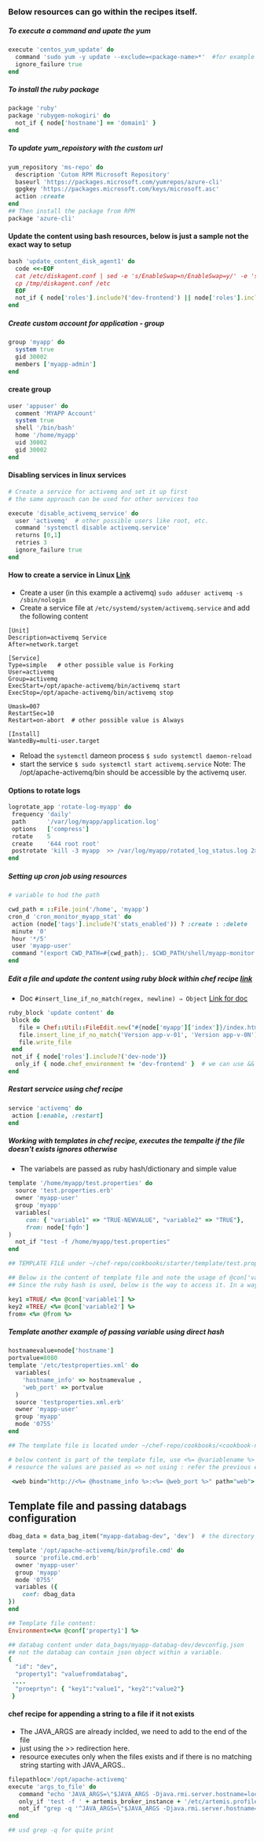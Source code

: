 ### Below resources can go within the recipes itself.

##### To execute a command and upate the yum

```ruby
execute 'centos_yum_update' do
  command 'sudo yum -y update --exclude=<package-name>*'  #for example if we need not update openssl, use yum list to identify the package name; * - wildcard
  ignore_failure true
end
```

##### To install the ruby package
```ruby
package 'ruby'
package 'rubygem-nokogiri' do
  not_if { node['hostname'] == 'domain1' }
end
```

##### To update yum_repoistory with the custom url
```ruby
yum_repository 'ms-repo' do
  description 'Cutom RPM Microsoft Repository'
  baseurl 'https://packages.microsoft.com/yumrepos/azure-cli'
  gpgkey 'https://packages.microsoft.com/keys/microsoft.asc'
  action :create
end
## Then install the package from RPM
package 'azure-cli'
```

#### Update the content using bash resources, below is just a sample not the exact way to setup
```ruby
bash 'update_content_disk_agent1' do
  code <<-EOF
  cat /etc/diskagent.conf | sed -e 's/EnableSwap=n/EnableSwap=y/' -e 's/SwapSizeMB=.*/SwapSizeMB=8192/' > /tmp/diskagent.conf
  cp /tmp/diskagent.conf /etc
  EOF
  not_if { node['roles'].include?('dev-frontend') || node['roles'].include?('dev-backend')}
end
```

##### Create custom account for application - group
```ruby
group 'myapp' do
  system true
  gid 30002
  members ['myapp-admin']
end
```
#### create group
```ruby
user 'appuser' do
  comment 'MYAPP Account'
  system true
  shell '/bin/bash'
  home '/home/myapp'
  uid 30002
  gid 30002
end
```

#### Disabling services in linux services
```ruby
# Create a service for activemq and set it up first
# the same approach can be used for other services too

execute 'disable_activemq_service' do
  user 'activemq'  # other possible users like root, etc.
  command 'systemctl disable activemq.service'
  returns [0,1]
  retries 3
  ignore_failure true
end
```

#### How to create a service in Linux [Link](https://scottlinux.com/2014/12/08/how-to-create-a-systemd-service-in-linux-centos-7/)

 - Create a user (in this example a activemq) `sudo adduser activemq -s /sbin/nologin`
 - Create a service file at `/etc/systemd/system/activemq.service` and add the following content
```
[Unit]
Description=activemq Service
After=network.target

[Service]
Type=simple   # other possible value is Forking
User=activemq
Group=activemq
ExecStart=/opt/apache-activemq/bin/activemq start
ExecStop=/opt/apache-activemq/bin/activemq stop

Umask=007
RestartSec=10
Restart=on-abort  # other possible value is Always  

[Install]
WantedBy=multi-user.target
```
  - Reload the `systemctl` dameon process `$ sudo systemctl daemon-reload`
  - start the service `$ sudo systemctl start activemq.service` 
 Note: The /opt/apache-activemq/bin should be accessible by the activemq user.
 
 #### Options to rotate logs
 ```ruby 
 logrotate_app 'rotate-log-myapp' do
  frequency 'daily'
  path      '/var/log/myapp/application.log'
  options   ['compress']
  rotate    5
  create    '644 root root'
  postrotate 'kill -3 myapp  >> /var/log/myapp/rotated_log_status.log 2>&1'
end
 ```
 
 ##### Setting up cron job using resources
 ```ruby
 # variable to hod the path
 
 cwd_path = ::File.join('/home', 'myapp')
 cron_d 'cron_monitor_myapp_stat' do
  action (node['tags'].include?('stats_enabled')) ? :create : :delete
  minute '0'
  hour '*/5'
  user 'myapp-user'
  command "(export CWD_PATH=#{cwd_path};. $CWD_PATH/shell/myapp-monitor.sh) > /tmp/logs/myappmonitor-cron.out 2>&1"
end
 ```
 
 ##### Edit a file and update the content using ruby block within chef recipe [link](https://stackoverflow.com/questions/52056832/use-chef-file-insert-line-if-no-match-method-for-cidr-address)
   - Doc `#insert_line_if_no_match(regex, newline) ⇒ Object`  [Link for doc](https://www.rubydoc.info/gems/chef/Chef%2FUtil%2FFileEdit:insert_line_if_no_match)
 ```ruby
 ruby_block 'update content' do
  block do
    file = Chef::Util::FileEdit.new("#{node['myapp']['index']}/index.html")
    file.insert_line_if_no_match('Version app-v-01', 'Version app-v-0N')
    file.write_file
  end
  not_if { node['roles'].include?('dev-node')}
   only_if { node.chef_environment != 'dev-frontend' }  # we can use && operator too over here.
end
 ```
 
 ##### Restart servcice using chef recipe
 ```ruby
 service 'activemq' do
  action [:enable, :restart]
end
 ```
 ##### Working with templates in chef recipe, executes the tempalte if the file doesn't exists ignores otherwise
   - The variabels are passed as ruby hash/dictionary and simple value
 ```ruby
 template '/home/myapp/test.properties' do
   source 'test.properties.erb'
   owner 'myapp-user'
   group 'myapp'
   variables(
      con: { "variable1" => "TRUE-NEWVALUE", "variable2" => "TRUE"},
      from: node['fqdn']
)
   not_if "test -f /home/myapp/test.properties"
end

## TEMPLATE FILE under ~/chef-repo/cookbooks/starter/template/test.properties.erb

## Below is the content of template file and note the usage of @con['variablename'], for accessing fata.
## Since the ruby hash is used, below is the way to access it. In a way if we pass the databags info we need to use the same approach.

key1 =TRUE/ <%= @con['variable1'] %>
key2 =TREE/ <%= @con['variable2'] %>
from= <%= @from %>
```
##### Template another example of passing variable using direct hash
```ruby
hostnamevalue=node['hostname']
portvalue=8080
template '/etc/testproperties.xml' do
  variables(
    'hostname_info' => hostnamevalue ,
    'web_port' => portvalue
  )
  source 'testproperties.xml.erb'
  owner 'myapp-user'
  group 'myapp'
  mode '0755'
end

## The template file is located under ~/chef-repo/cookbooks/<cookbook-name>/template/testproperties.xml.erb

# below content is part of the template file, use <%= @variablename %> for accessing passed variables in template
# resource the values are passed as => not using : refer the previous example

 <web bind="http://<%= @hostname_info %>:<%= @web_port %>" path="web">
```

## Template file and passing databags configuration
```ruby
dbag_data = data_bag_item("myapp-databag-dev", 'dev')  # the directory of the databags and id value of the databags is passed as parameter

template '/opt/apache-activemq/bin/profile.cmd' do
  source 'profile.cmd.erb'
  owner 'myapp-user'
  group 'myapp'
  mode '0755'
  variables ({
    conf: dbag_data
})
end

## Template file content:
Environment=<%= @conf['property1'] %>

## databag content under data_bags/myapp-databag-dev/devconfig.json
## not the databag can contain json object within a variable.
{
  "id": "dev",
  "property1": "valuefromdatabag",
 ....
  "proeprtyn": { "key1":"value1", "key2":"value2"}
 }

```

#### chef recipe for appending a string to a file if it not exists
   - The JAVA_ARGS are already inclded, we need to add to the end of the file
   - just using the >> redirection here.
   - resource executes only when the files exists and if there is no matching string starting with JAVA_ARGS..
```ruby
filepathloc='/opt/apache-activemq'
execute 'args_to_file' do
   command "echo 'JAVA_ARGS=\"$JAVA_ARGS -Djava.rmi.server.hostname=localhost\"' >> " + filepathloc +"/etc/profile.cmd"
   only_if 'test -f ' + artemis_broker_instance + '/etc/artemis.profile'
   not_if "grep -q '^JAVA_ARGS=\"$JAVA_ARGS -Djava.rmi.server.hostname=localhost\"' " + filepathloc +"/etc/profile.cmd"
end

## usd grep -q for quite print
```
